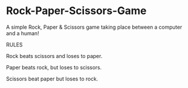 # Rock-Paper-Scissors-Game
A simple Rock, Paper &amp; Scissors game taking place between a computer and a human!

RULES

Rock beats scissors and loses to paper.  

Paper beats rock, but loses to scissors.

Scissors beat paper but loses to rock.
